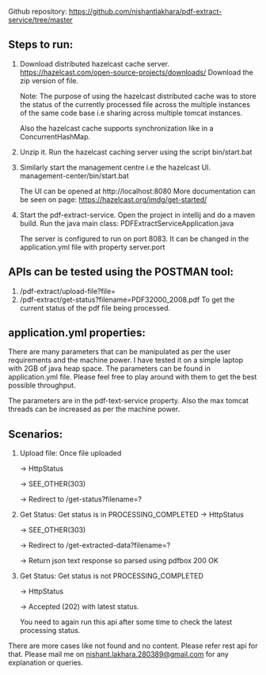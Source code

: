 Github repository: 
https://github.com/nishantlakhara/pdf-extract-service/tree/master

Steps to run:
-------------
1. Download distributed hazelcast cache server.
   https://hazelcast.com/open-source-projects/downloads/
   Download the zip version of file.
   
   Note: The purpose of using the hazelcast distributed cache was to store the status of the currently processed file across the multiple instances of the same code base i.e sharing across multiple tomcat instances.
   
   Also the hazelcast cache supports synchronization like in a ConcurrentHashMap.

2. Unzip it. Run the hazelcast caching server using the script 
   bin/start.bat
   

3. Similarly start the management centre i.e the hazelcast UI.
   management-center/bin/start.bat
   
   The UI can be opened at http://localhost:8080
   More documentation can be seen on page:
   https://hazelcast.org/imdg/get-started/
   

4. Start the pdf-extract-service.
   Open the project in intellij and do a maven build.
   Run the java main class: PDFExtractServiceApplication.java
   
   The server is configured to run on port 8083. 
   It can be changed in the application.yml file with property server.port
   


APIs can be tested using the POSTMAN tool:
------------------------------------------
1. /pdf-extract/upload-file?file=<filepath>
2. /pdf-extract/get-status?filename=PDF32000_2008.pdf
   To get the current status of the pdf file being processed.
   

application.yml properties:
---------------------------
There are many parameters that can be manipulated as per the user requirements and the machine power.
I have tested it on a simple laptop with 2GB of java heap space.
The parameters can be found in application.yml file.
Please feel free to play around with them to get the best possible throughput.

The parameters are in the pdf-text-service property.
Also the max tomcat threads can be increased as per the machine power.

Scenarios:
----------
1. Upload file:
   Once file uploaded 
   
      -> HttpStatus 
   
      -> SEE_OTHER(303)
   
      -> Redirect to /get-status?filename=?
   

2. Get Status:
   Get status is in PROCESSING_COMPLETED
      -> HttpStatus
   
      -> SEE_OTHER(303)
   
      -> Redirect to /get-extracted-data?filename=?
   
      -> Return json text response so parsed using pdfbox 200 OK
   

3. Get Status:
   Get status is not PROCESSING_COMPLETED
   
      -> HttpStatus
   
      -> Accepted (202) with latest status.
   
   You need to again run this api after some time to check the latest processing status.

There are more cases like not found and no content.
Please refer rest api for that.
Please mail me on nishant.lakhara.280389@gmail.com for any explanation or queries.

    